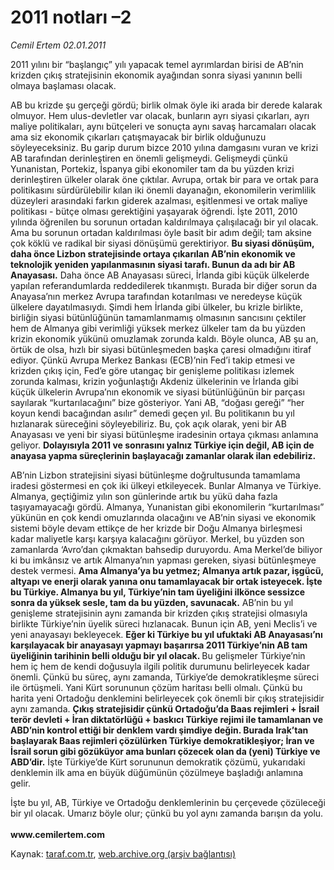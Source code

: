 # 2011 notları –2 

*Cemil Ertem 02.01.2011*

<div class="yazi"><p>2011 yılını bir “başlangıç” yılı yapacak temel ayrımlardan birisi de AB’nin krizden çıkış stratejisinin ekonomik ayağından sonra siyasi yanının belli olmaya başlaması olacak. </p>
<p>AB bu krizde şu gerçeği gördü; birlik olmak öyle iki arada bir derede kalarak olmuyor. Hem ulus-devletler var olacak, bunların ayrı siyasi çıkarları, ayrı maliye politikaları, aynı bütçeleri ve sonuçta aynı savaş harcamaları olacak ama siz ekonomik çıkarları çatışmayacak bir birlik olduğunuzu söyleyeceksiniz. Bu garip durum bizce 2010 yılına damgasını vuran ve krizi AB tarafından derinleştiren en önemli gelişmeydi. Gelişmeydi çünkü Yunanistan, Portekiz, İspanya gibi ekonomiler tam da bu yüzden krizi derinleştiren ülkeler olarak öne çıktılar. Avrupa, ortak bir para ve ortak para politikasını sürdürülebilir kılan iki önemli dayanağın, ekonomilerin verimlilik düzeyleri arasındaki farkın giderek azalması, eşitlenmesi ve ortak maliye politikası - bütçe olması gerektiğini yaşayarak öğrendi. İşte 2011, 2010 yılında öğrenilen bu sorunun ortadan kaldırılmaya çalışılacağı bir yıl olacak. Ama bu sorunun ortadan kaldırılması öyle basit bir adım değil; tam aksine çok köklü ve radikal bir siyasi dönüşümü gerektiriyor. <b>Bu siyasi dönüşüm, daha önce Lizbon stratejisinde ortaya çıkarılan AB’nin ekonomik ve teknolojik yeniden yapılanmasının siyasi tarafı. Bunun da adı bir AB Anayasası.</b> Daha önce AB Anayasası süreci, İrlanda gibi küçük ülkelerde yapılan referandumlarda reddedilerek tıkanmıştı. Burada bir diğer sorun da Anayasa’nın merkez Avrupa tarafından kotarılması ve neredeyse küçük ülkelere dayatılmasıydı. Şimdi hem İrlanda gibi ülkeler, bu krizle birlikte, birliğin siyasi bütünlüğünün tamamlanmamış olmasının sancısını çektiler hem de Almanya gibi verimliği yüksek merkez ülkeler tam da bu yüzden krizin ekonomik yükünü omuzlamak zorunda kaldı. Böyle olunca, AB şu an, örtük de olsa, hızlı bir siyasi bütünleşmeden başka çaresi olmadığını itiraf ediyor. Çünkü Avrupa Merkez Bankası (ECB)’nin Fed’i takip etmesi ve krizden çıkış için, Fed’e göre utangaç bir genişleme politikası izlemek zorunda kalması, krizin yoğunlaştığı Akdeniz ülkelerinin ve İrlanda gibi küçük ülkelerin Avrupa’nın ekonomik ve siyasi bütünlüğünün bir parçası sayılarak “kurtarılacağını” bize gösteriyor. Yani AB, “doğası gereği” “her koyun kendi bacağından asılır” demedi geçen yıl. Bu politikanın bu yıl hızlanarak süreceğini söyleyebiliriz. Bu, çok açık olarak, yeni bir AB Anayasası ve yeni bir siyasi bütünleşme iradesinin ortaya çıkması anlamına geliyor. <b>Dolayısıyla 2011 ve sonrasını yalnız Türkiye için değil, AB için de anayasa yapma süreçlerinin başlayacağı zamanlar olarak ilan edebiliriz.</b> </p>
<p>AB’nin Lizbon stratejisini siyasi bütünleşme doğrultusunda tamamlama iradesi göstermesi en çok iki ülkeyi etkileyecek. Bunlar Almanya ve Türkiye. Almanya, geçtiğimiz yılın son günlerinde artık bu yükü daha fazla taşıyamayacağı gördü. Almanya, Yunanistan gibi ekonomilerin “kurtarılması” yükünün en çok kendi omuzlarında olacağını ve AB’nin siyasi ve ekonomik sistemi böyle devam ettikçe de her krizde bir Doğu Almanya birleşmesi kadar maliyetle karşı karşıya kalacağını görüyor. Merkel, bu yüzden son zamanlarda ‘Avro’dan çıkmaktan bahsedip duruyordu. Ama Merkel’de biliyor ki bu imkânsız ve artık Almanya’nın yapması gereken, siyasi bütünleşmeye destek vermesi. <b>Ama Almanya’ya bu yetmez; Almanya artık pazar, işgücü, altyapı ve enerji olarak yanına onu tamamlayacak bir ortak isteyecek. İşte bu Türkiye. Almanya bu yıl, Türkiye’nin tam üyeliğini ilkönce sessizce sonra da yüksek sesle, tam da bu yüzden, savunacak.</b> AB’nin bu yıl genişleme stratejisinin aynı zamanda bir krizden çıkış stratejisi olmasıyla birlikte Türkiye’nin üyelik süreci hızlanacak. Bunun için AB, yeni Meclis’i ve yeni anayasayı bekleyecek. <b>Eğer ki Türkiye bu yıl ufuktaki AB Anayasası’nı karşılayacak bir anayasayı yapmayı başarırsa 2011 Türkiye’nin AB tam üyeliğinin tarihinin belli olduğu bir yıl olacak. </b>Bu gelişmeler Türkiye’nin hem iç hem de kendi doğusuyla ilgili politik durumunu belirleyecek kadar önemli. Çünkü bu süreç, aynı zamanda, Türkiye’de demokratikleşme süreci ile örtüşmeli. Yani Kürt sorununun çözüm haritası belli olmalı. Çünkü bu harita yeni Ortadoğu denklemini belirleyecek çok önemli bir çıkış stratejisidir aynı zamanda. <b>Çıkış stratejisidir çünkü Ortadoğu’da Baas rejimleri + İsrail terör devleti + İran diktatörlüğü + baskıcı Türkiye rejimi ile tamamlanan ve ABD’nin kontrol ettiği bir denklem vardı şimdiye değin. Burada Irak’tan başlayarak Baas rejimleri çözülürken Türkiye demokratikleşiyor; İran ve İsrail sorun gibi gözüküyor ama bunları çözecek olan da (yeni) Türkiye ve ABD’dir.</b> İşte Türkiye’de Kürt sorununun demokratik çözümü, yukarıdaki denklemin ilk ama en büyük düğümünün çözülmeye başladığı anlamına gelir. </p>
<p>İşte bu yıl, AB, Türkiye ve Ortadoğu denklemlerinin bu çerçevede çözüleceği bir yıl olacak. Umarız böyle olur; çünkü bu yol aynı zamanda barışın da yolu.<br/><br/><b>www.cemilertem.com</b> </p>
</div>

Kaynak: [taraf.com.tr](http://www.taraf.com.tr/cemil-ertem/makale-2011-notlari-2.htm), [web.archive.org (arşiv bağlantısı)](http://web.archive.org/web/20131107133101/http://www.taraf.com.tr/cemil-ertem/makale-2011-notlari-2.htm)

